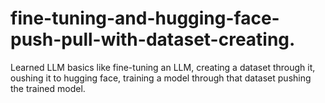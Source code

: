 # fine-tuning-and-hugging-face-push-pull-with-dataset-creating.
Learned LLM basics like fine-tuning an LLM, creating a dataset through it, oushing it to hugging face, training a model through that dataset
pushing the trained model. 
